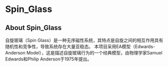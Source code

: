 # Spin_Glass
## About Spin_Glass
自旋玻璃（Spin Glass）是一种无序磁性系统，其特点是自旋之间的相互作用具有随机性和竞争性，导致系统存在大量亚稳态。
本项目采用EA模型（Edwards-Anderson Model），这是描述自旋玻璃行为的一个经典模型，由物理学家Samuel Edwards和Philip Anderson于1975年提出。
